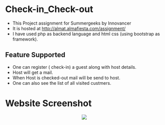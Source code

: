 # Check-in_Check-out
* This Project assignment for Summergeeks by Innovancer 
* It is hosted at http://almat.almafiesta.com/assignment/
* I have used php as backend language and html css (using bootstrap as framework).

## Feature Supported
* One can register ( check-in) a guest along with host details.
* Host will get a mail.
* When Host is checked-out mail will be send to host.
* One can also see the list of all visited custmers.

# Website  Screenshot
<p align="center"><a href="https://symfony.com" target="_blank">
    <img src="https://i.imgur.com/Q2KNvG2.png">
</a></p>
